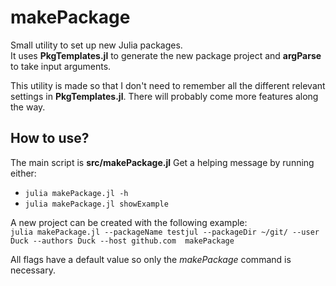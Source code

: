 # makePackage
Small utility to set up new Julia packages.\
It uses **PkgTemplates.jl** to generate the new package project and **argParse** to take input arguments.

This utility is made so that I don't need to remember all the different relevant settings in **PkgTemplates.jl**. There will probably come more features along the way.

## How to use?
The main script is **src/makePackage.jl**
Get a helping message by running either:
- `julia makePackage.jl -h`
- `julia makePackage.jl showExample`

A new project can be created with the following example:\
`julia makePackage.jl --packageName testjul --packageDir ~/git/ --user Duck --authors Duck --host github.com  makePackage`

All flags have a default value so only the *makePackage* command is necessary.